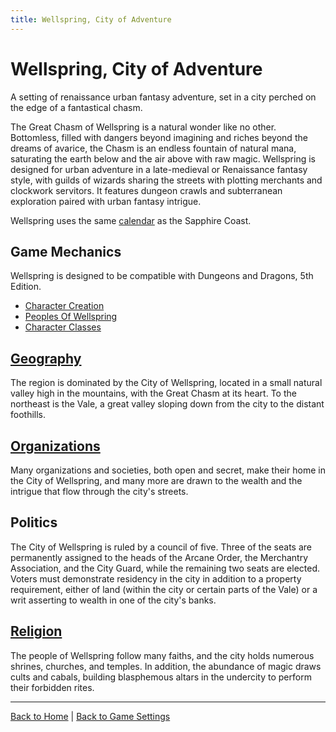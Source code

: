 ```yaml
---
title: Wellspring, City of Adventure
---
```


# Wellspring, City of Adventure

A setting of renaissance urban fantasy adventure, set in a city perched on the edge of a fantastical chasm.

The Great Chasm of Wellspring is a natural wonder like no other. Bottomless, filled with dangers beyond imagining and riches beyond the dreams of avarice, the Chasm is an endless fountain of natural mana, saturating the earth below and the air above with raw magic. Wellspring is designed for urban adventure in a late-medieval or Renaissance fantasy style, with guilds of wizards sharing the streets with plotting merchants and clockwork servitors. It features dungeon crawls and subterranean exploration paired with urban fantasy intrigue.

Wellspring uses the same [calendar]({{site.baseurl}}/settings/sapphire-coast/calendar) as the Sapphire Coast.

## Game Mechanics

Wellspring is designed to be compatible with Dungeons and Dragons, 5th Edition.

- [Character Creation]({{site.baseurl}}/settings/wellspring/character-creation)
- [Peoples Of Wellspring]({{site.baseurl}}/settings/wellspring/peoples)
- [Character Classes]({{site.baseurl}}/settings/wellspring/classes)

## [Geography]({{site.baseurl}}/settings/wellspring/geography)

The region is dominated by the City of Wellspring, located in a small natural valley high in the mountains, with the Great Chasm at its heart. To the northeast is the Vale, a great valley sloping down from the city to the distant foothills.

## [Organizations]({{site.baseurl}}/settings/wellspring/organizations)

Many organizations and societies, both open and secret, make their home in the City of Wellspring, and many more are drawn to the wealth and the intrigue that flow through the city's streets.

## Politics

The City of Wellspring is ruled by a council of five. Three of the seats are permanently assigned to the heads of the Arcane Order, the Merchantry Association, and the City Guard, while the remaining two seats are elected. Voters must demonstrate residency in the city in addition to a property requirement, either of land (within the city or certain parts of the Vale) or a writ asserting to wealth in one of the city's banks.

## [Religion]({{site.baseurl}}/settings/wellspring/religion)

The people of Wellspring follow many faiths, and the city holds numerous shrines, churches, and temples. In addition, the abundance of magic draws cults and cabals, building blasphemous altars in the undercity to perform their forbidden rites.

---

[Back to Home]({{site.baseurl}}/)
|
[Back to Game Settings]({{site.baseurl}}/settings)
